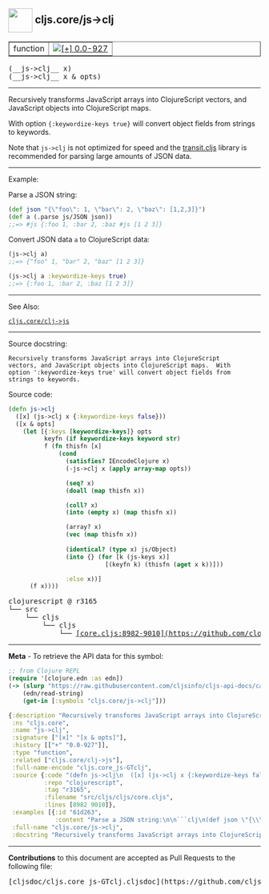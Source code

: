 ## <img width="48px" valign="middle" src="http://i.imgur.com/Hi20huC.png"> cljs.core/js->clj

 <table border="1">
<tr>

<td>function</td>
<td><a href="https://github.com/cljsinfo/cljs-api-docs/tree/0.0-927"><img valign="middle" alt="[+] 0.0-927" src="https://img.shields.io/badge/+-0.0--927-lightgrey.svg"></a> </td>
</tr>
</table>

 <samp>
(__js->clj__ x)<br>
</samp>
 <samp>
(__js->clj__ x & opts)<br>
</samp>

---

Recursively transforms JavaScript arrays into ClojureScript vectors, and
JavaScript objects into ClojureScript maps.

With option `{:keywordize-keys true}` will convert object fields from strings to
keywords.

Note that `js->clj` is not optimized for speed and the [transit.cljs] library is
recommended for parsing large amounts of JSON data.

[transit.cljs]:http://swannodette.github.io/2014/07/26/transit--clojurescript/

---

Example:

Parse a JSON string:

```clj
(def json "{\"foo\": 1, \"bar\": 2, \"baz\": [1,2,3]}")
(def a (.parse js/JSON json))
;;=> #js {:foo 1, :bar 2, :baz #js [1 2 3]}
```

Convert JSON data `a` to ClojureScript data:

```clj
(js->clj a)
;;=> {"foo" 1, "bar" 2, "baz" [1 2 3]}

(js->clj a :keywordize-keys true)
;;=> {:foo 1, :bar 2, :baz [1 2 3]}
```

---

See Also:

[`cljs.core/clj->js`](cljs.core_clj-GTjs.md)<br>

---

Source docstring:

```
Recursively transforms JavaScript arrays into ClojureScript
vectors, and JavaScript objects into ClojureScript maps.  With
option ':keywordize-keys true' will convert object fields from
strings to keywords.
```

Source code:

```clj
(defn js->clj
  ([x] (js->clj x {:keywordize-keys false}))
  ([x & opts]
    (let [{:keys [keywordize-keys]} opts
          keyfn (if keywordize-keys keyword str)
          f (fn thisfn [x]
              (cond
                (satisfies? IEncodeClojure x)
                (-js->clj x (apply array-map opts))

                (seq? x)
                (doall (map thisfn x))

                (coll? x)
                (into (empty x) (map thisfn x))

                (array? x)
                (vec (map thisfn x))
                 
                (identical? (type x) js/Object)
                (into {} (for [k (js-keys x)]
                           [(keyfn k) (thisfn (aget x k))]))

                :else x))]
      (f x))))
```

 <pre>
clojurescript @ r3165
└── src
    └── cljs
        └── cljs
            └── <ins>[core.cljs:8982-9010](https://github.com/clojure/clojurescript/blob/r3165/src/cljs/cljs/core.cljs#L8982-L9010)</ins>
</pre>


---

__Meta__ - To retrieve the API data for this symbol:

```clj
;; from Clojure REPL
(require '[clojure.edn :as edn])
(-> (slurp "https://raw.githubusercontent.com/cljsinfo/cljs-api-docs/catalog/cljs-api.edn")
    (edn/read-string)
    (get-in [:symbols "cljs.core/js->clj"]))
```

```clj
{:description "Recursively transforms JavaScript arrays into ClojureScript vectors, and\nJavaScript objects into ClojureScript maps.\n\nWith option `{:keywordize-keys true}` will convert object fields from strings to\nkeywords.\n\nNote that `js->clj` is not optimized for speed and the [transit.cljs] library is\nrecommended for parsing large amounts of JSON data.\n\n[transit.cljs]:http://swannodette.github.io/2014/07/26/transit--clojurescript/",
 :ns "cljs.core",
 :name "js->clj",
 :signature ["[x]" "[x & opts]"],
 :history [["+" "0.0-927"]],
 :type "function",
 :related ["cljs.core/clj->js"],
 :full-name-encode "cljs.core_js-GTclj",
 :source {:code "(defn js->clj\n  ([x] (js->clj x {:keywordize-keys false}))\n  ([x & opts]\n    (let [{:keys [keywordize-keys]} opts\n          keyfn (if keywordize-keys keyword str)\n          f (fn thisfn [x]\n              (cond\n                (satisfies? IEncodeClojure x)\n                (-js->clj x (apply array-map opts))\n\n                (seq? x)\n                (doall (map thisfn x))\n\n                (coll? x)\n                (into (empty x) (map thisfn x))\n\n                (array? x)\n                (vec (map thisfn x))\n                 \n                (identical? (type x) js/Object)\n                (into {} (for [k (js-keys x)]\n                           [(keyfn k) (thisfn (aget x k))]))\n\n                :else x))]\n      (f x))))",
          :repo "clojurescript",
          :tag "r3165",
          :filename "src/cljs/cljs/core.cljs",
          :lines [8982 9010]},
 :examples [{:id "61d263",
             :content "Parse a JSON string:\n\n```clj\n(def json \"{\\\"foo\\\": 1, \\\"bar\\\": 2, \\\"baz\\\": [1,2,3]}\")\n(def a (.parse js/JSON json))\n;;=> #js {:foo 1, :bar 2, :baz #js [1 2 3]}\n```\n\nConvert JSON data `a` to ClojureScript data:\n\n```clj\n(js->clj a)\n;;=> {\"foo\" 1, \"bar\" 2, \"baz\" [1 2 3]}\n\n(js->clj a :keywordize-keys true)\n;;=> {:foo 1, :bar 2, :baz [1 2 3]}\n```"}],
 :full-name "cljs.core/js->clj",
 :docstring "Recursively transforms JavaScript arrays into ClojureScript\nvectors, and JavaScript objects into ClojureScript maps.  With\noption ':keywordize-keys true' will convert object fields from\nstrings to keywords."}

```

---

__Contributions__ to this document are accepted as Pull Requests to the following file:

 <pre>
[cljsdoc/cljs.core_js-GTclj.cljsdoc](https://github.com/cljsinfo/cljs-api-docs/blob/master/cljsdoc/cljs.core_js-GTclj.cljsdoc)
</pre>

